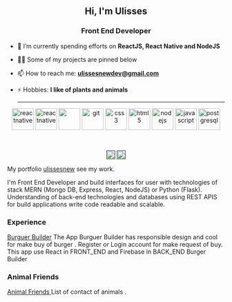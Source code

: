 
<h2 align="center">Hi, I'm Ulisses</h2>
<h3 align="center">Front End Developer </h3>

- 🌱 I’m currently spending efforts on **ReactJS, React Native and NodeJS**
- 👨‍💻 Some of my projects are pinned below
- 📫 How to reach me: **ulissesnewdev@gmail.com**
- ⚡ Hobbies: **I  like of plants and animals**

  <hr/>
<p align="center" >
  <img src="https://reactnative.dev/img/header_logo.svg" alt="reactnative" width='50px' height='50px'/>
   <img src="https://redux.js.org/img/redux.svg" alt="reactnative" width='50px' height='50px'/>
  
  <img src="https://img.icons8.com/color/48/000000/python.png" width='50px' height='50px'/>
 <img src="https://img.icons8.com/color/48/000000/git.png" alt="git" width='50px' height='50px'/>
  <img src="https://devicons.github.io/devicon/devicon.git/icons/css3/css3-original-wordmark.svg" alt="css3" width='50px' height='50px'/>
 
  <img src="https://devicons.github.io/devicon/devicon.git/icons/html5/html5-original-wordmark.svg" alt="html5" width='50px' height='50px'/>
  <img src="https://nodejs.org/static/images/logo.svg" alt="nodejs" width='50px' height='50px'/>
  <img src="https://devicons.github.io/devicon/devicon.git/icons/javascript/javascript-original.svg" alt="javascript" width='50px' height='50px'/> 
  <img src="https://www.postgresql.org/media/img/about/press/elephant.png" alt="postgresql" width='50px' height='50px'/>
  
</p>


<!-- Github stats -->
<p align="center">&nbsp;<img align="center" src="" alt="" /></p>

<!-- Social media icons -->
<p align="center">
  <a href="" target="blank"><img align="center" src="" alt="" height="20" width="20" /></a>
  <a href="" target="blank"><img align="center" src="" alt="" height="20" width="20" /></a>
</p>


My portfolio [ulissesnew](https://ulissesnewdev.netlify.app/) see my work.

I'm Front End Developer and build interfaces for user with technologies of  stack MERN  (Mongo DB, Express, React, NodeJS)  or Python (Flask).
Understanding of back-end technologies and databases  using  REST APIS  for build applications  write code readable and scalable. 


###  Experience

[Burguer Builder](https://burger-shopping.firebaseapp.com)
The App Burguer Builder has responsible design and cool for make buy of burger . Register or Login account for make request of buy.
This app use React in  FRONT_END
and Firebase in  BACK_END
Burger Builder

### Animal Friends 
[Animal Friends ](https://ulissesnew.github.io/animal_friends/)
List of contact of animals .







